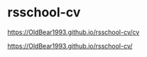 # rsschool-cv

https://OldBear1993.github.io/rsschool-cv/cv

https://OldBear1993.github.io/rsschool-cv/
